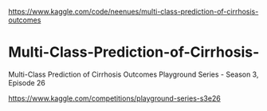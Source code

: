 https://www.kaggle.com/code/neenues/multi-class-prediction-of-cirrhosis-outcomes

# Multi-Class-Prediction-of-Cirrhosis-
Multi-Class Prediction of Cirrhosis Outcomes Playground Series - Season 3, Episode 26

https://www.kaggle.com/competitions/playground-series-s3e26
